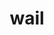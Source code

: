 ---
category: 4-letters
denotation: null
name: wail
reference_link: https://www.etymonline.com/word/wail
root_language: null
root_name: null
title: wail
type: free
word_sums:
- respelling: wail
  sum: 'Wail + '
---